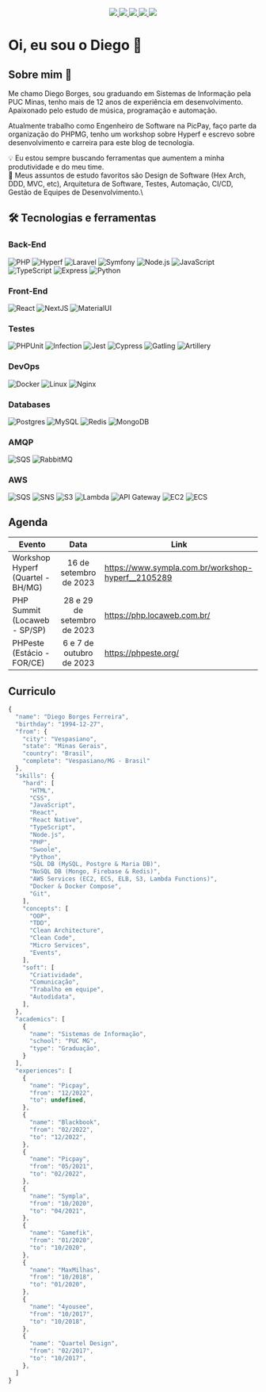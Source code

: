 <p align="center">
  <a target="_blank" href="https://twitter.com/eudiegoborgs">
    <img src="https://img.shields.io/twitter/follow/eudiegoborgs?color=1DA1F2&logo=twitter&style=for-the-badge&label=twitter"/>
  </a>
  <a target="_blank" href="https://www.instagram.com/eudiegoborgs"><img src="https://img.shields.io/badge/Instagram-E4405F?style=for-the-badge&logo=instagram&logoColor=white">
  </a>  
  <a target="_blank" href="https://www.linkedin.com/in/eudiegoborgs">
    <img src="https://img.shields.io/badge/LinkedIn-307cc5?style=for-the-badge&logo=linkedin&logoColor=white&color=004182"/>
  </a>
  <a target="_blank" href="https://diegoborgs.com.br">
    <img src="https://img.shields.io/badge/-website-307cc5?style=for-the-badge&logo=google-chrome&logoColor=white&color=000000"/>
  </a>
    <a target="_blank" href="https://diegoborgs.com.br/curriculo">
    <img src="https://img.shields.io/badge/-Curriculo-307cc5?style=for-the-badge&logo=google-chrome&logoColor=white&color=000000"/>
  </a>
</p>

# Oi, eu sou o Diego 👋

## Sobre mim 🚀
Me chamo Diego Borges, sou graduando em Sistemas de Informação pela PUC Minas, tenho mais de 12 anos de experiência em desenvolvimento. Apaixonado pelo estudo de música, programação e automação.

Atualmente trabalho como Engenheiro de Software na PicPay, faço parte da organização do PHPMG, tenho um workshop sobre Hyperf e escrevo sobre desenvolvimento e carreira para este blog de tecnologia.

💡 Eu estou sempre buscando ferramentas que aumentem a minha produtividade e do meu time.\
🌱 Meus assuntos de estudo favoritos são Design de Software (Hex Arch, DDD, MVC, etc), Arquitetura de Software, Testes, Automação, CI/CD, Gestão de Equipes de Desenvolvimento.\

## 🛠️ Tecnologias e ferramentas

### Back-End
![PHP](https://img.shields.io/badge/-PHP-000?&logo=php)
![Hyperf](https://img.shields.io/badge/-Hyperf-000?&logo=hyperf)
![Laravel](https://img.shields.io/badge/-Laravel-000?&logo=laravel)
![Symfony](https://img.shields.io/badge/-Symfony-000?&logo=symfony)
![Node.js](https://img.shields.io/badge/-Node.js-000?&logo=nodedotjs)
![JavaScript](https://img.shields.io/badge/-JavaScript-000?&logo=JavaScript)
![TypeScript](https://img.shields.io/badge/-TypeScript-000?&logo=TypeScript)
![Express](https://img.shields.io/badge/-Express-000?&logo=express)
![Python](https://img.shields.io/badge/-Python-000?&logo=python)

### Front-End
![React](https://img.shields.io/badge/-React-000?&logo=React)
![NextJS](https://img.shields.io/badge/-NextJS-000?&logo=Next.js)
![MaterialUI](https://img.shields.io/badge/Material--UI-000?logo=material-ui)

### Testes
![PHPUnit](https://img.shields.io/badge/-PHPUnit-000?&logo=phpunit)
![Infection](https://img.shields.io/badge/-Infection-000?&logo=infection)
![Jest](https://img.shields.io/badge/-Jest-000?&logo=jest)
![Cypress](https://img.shields.io/badge/-Cypress-000?&logo=cypress)
![Gatling](https://img.shields.io/badge/-Gatling-000?&logo=Gatling)
![Artillery](https://img.shields.io/badge/-Artillery-000?&logo=artillery)

### DevOps
![Docker](https://img.shields.io/badge/-Docker-000?&logo=Docker)
![Linux](https://img.shields.io/badge/-Linux-000?&logo=Linux)
![Nginx](https://img.shields.io/badge/-Nginx-000?&logo=Nginx)

### Databases
![Postgres](https://img.shields.io/badge/PostgreSQL-000?logo=PostgreSQL)
![MySQL](https://img.shields.io/badge/-MySQL-000?&logo=MySQL)
![Redis](https://img.shields.io/badge/-Redis-000?&logo=Redis)
![MongoDB](https://img.shields.io/badge/-MongoDB-000?&logo=MongoDB)

### AMQP
![SQS](https://img.shields.io/badge/-SQS-000?&logo=SQS)
![RabbitMQ](https://img.shields.io/badge/-RabbitMQ-000?&logo=rabbitmq)

### AWS
![SQS](https://img.shields.io/badge/-SQS-000?&logo=sqs)
![SNS](https://img.shields.io/badge/-SNS-000?&logo=sns)
![S3](https://img.shields.io/badge/-S3-000?&logo=s3)
![Lambda](https://img.shields.io/badge/-Lambda-000?&logo=lambda)
![API Gateway](https://img.shields.io/badge/-API_Gateway-000?&logo=apigateway)
![EC2](https://img.shields.io/badge/-EC2-000?&logo=ec2)
![ECS](https://img.shields.io/badge/-ECS-000?&logo=ecs)

## Agenda
| Evento   |      Data      |  Link |
|----------|:-------------:|------|
| Workshop Hyperf (Quartel - BH/MG) |  16 de setembro de 2023 | https://www.sympla.com.br/workshop-hyperf__2105289 |
| PHP Summit (Locaweb - SP/SP)|    28 e 29 de setembro de 2023   |   https://php.locaweb.com.br/ |
| PHPeste (Estácio - FOR/CE) | 6 e 7 de outubro de 2023 |    https://phpeste.org/ |

## Curriculo 
```javascript
{
  "name": "Diego Borges Ferreira",
  "birthday": "1994-12-27",
  "from": {
    "city": "Vespasiano",
    "state": "Minas Gerais",
    "country": "Brasil",
    "complete": "Vespasiano/MG - Brasil"
  },
  "skills": {
    "hard": [
      "HTML",
      "CSS",
      "JavaScript",
      "React",
      "React Native",
      "TypeScript",
      "Node.js",
      "PHP",
      "Swoole",
      "Python",
      "SQL DB (MySQL, Postgre & Maria DB)",
      "NoSQL DB (Mongo, Firebase & Redis)",
      "AWS Services (EC2, ECS, ELB, S3, Lambda Functions)",
      "Docker & Docker Compose",
      "Git",
    ],
    "concepts": [
      "OOP",
      "TDD",
      "Clean Architecture",
      "Clean Code",
      "Micro Services",
      "Events",
    ],
    "soft": [
      "Criatividade",
      "Comunicação",
      "Trabalho em equipe",
      "Autodidata",
    ],
  },
  "academics": [
    {
      "name": "Sistemas de Informação",
      "school": "PUC MG",
      "type": "Graduação",
    }
  ],
  "experiences": [
    {
      "name": "Picpay",
      "from": "12/2022",
      "to": undefined,
    },
    {
      "name": "Blackbook",
      "from": "02/2022",
      "to": "12/2022",
    },
    {
      "name": "Picpay",
      "from": "05/2021",
      "to": "02/2022",
    },
    {
      "name": "Sympla",
      "from": "10/2020",
      "to": "04/2021",
    },
    {
      "name": "Gamefik",
      "from": "01/2020",
      "to": "10/2020",
    },
    {
      "name": "MaxMilhas",
      "from": "10/2018",
      "to": "01/2020",
    },
    {
      "name": "4yousee",
      "from": "10/2017",
      "to": "10/2018",
    },
    {
      "name": "Quartel Design",
      "from": "02/2017",
      "to": "10/2017",
    },
  ]
}
```
